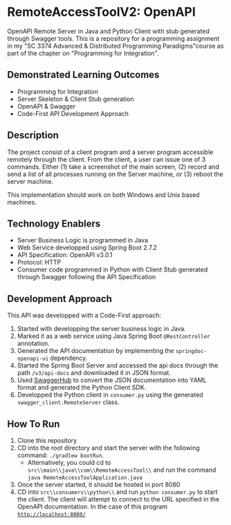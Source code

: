 # RemoteAccessToolV2: OpenAPI
OpenAPI Remote Server in Java and Python Client with stub generated through Swagger tools. This is a repository for a programming assignment in my 
"SC 3374 Advanced & Distributed Programming Paradigms"course as part of the chapter on "Programming for Integration".


## Demonstrated Learning Outcomes
- Programming for Integration
- Server Skeleton & Client Stub generation
- OpenAPI & Swagger
- Code-First API Development Approach

## Description
The project consist of a client program and a server program accessible remotely through the client. From the client, a user can 
issue one of 3 commands. Either (1) take a screenshot of the main screen,
(2) record and send a list of all processes running on the Server machine, or (3) reboot the server machine.

This implementation should work on both Windows and Unix based machines.

## Technology Enablers
- Server Business Logic is programmed in Java
- Web Service developped using Spring Boot 2.7.2  
- API Specification: OpenAPI v3.0.1
- Protocol: HTTP
- Consumer code programmed in Python with Client Stub generated through Swagger following the API Specification

## Development Approach
This API was developped with a Code-First approach:
1. Started with developping the server business logic in Java. 
2. Marked it as a web service using Java Spring Boot `@RestController` annotation.
3. Generated the API documentation by implementing the `springdoc-openapi-ui` dependency.
4. Started the Spring Boot Server and accessed the api docs through the path `/v3/api-docs` and downloaded it in JSON format.
5. Used [SwaggerHub](https://www.swaggerhub.com) to convert the JSON documentation into YAML format and generated the Python Client SDK.
6. Developped the Python client in `consumer.py` using the generated `swagger_client.RemoteServer` class.

## How To Run
1. Clone this repository
2. CD into the root directory and start the server with the following command: `./gradlew bootRun`.
   - Alternatively, you could cd to `src\\main\\java\\com\\RemoteAccessTool\\` and run the command `java RemoteAccessToolApplication.java`
3. Once the server started, it should be hosted in port 8080
4. CD into `src\\consumers\\python\\` and run `python consumer.py` to start the client. The client will attempt to connect to the URL specified in the OpenAPI
documentation. In the case of this program [`http://localhost:8080/`](http://localhost:8080/)
